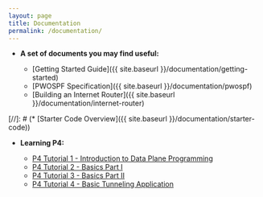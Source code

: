 ```yaml
---
layout: page
title: Documentation
permalink: /documentation/
---
```


* **A set of documents you may find useful:**

    * [Getting Started Guide]({{ site.baseurl }}/documentation/getting-started)
    * [PWOSPF Specification]({{ site.baseurl }}/documentation/pwospf)
    * [Building an Internet Router]({{ site.baseurl }}/documentation/internet-router)
  
[//]: # (* [Starter Code Overview]({{ site.baseurl }}/documentation/starter-code))

* **Learning P4:**

    * [P4 Tutorial 1 - Introduction to Data Plane Programming](https://www.youtube.com/watch?v=4w-jEr99pBE&feature=youtu.be)
    * [P4 Tutorial 2 - Basics Part I](https://www.youtube.com/watch?v=cvDtVobw9wE)
    * [P4 Tutorial 3 - Basics Part II](https://www.youtube.com/watch?v=6LXtneLfAPI)
    * [P4 Tutorial 4 - Basic Tunneling Application](https://www.youtube.com/watch?v=KlEi87XYMBE)
